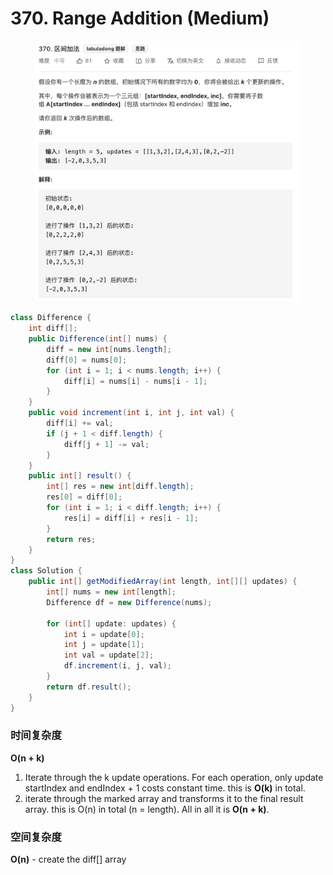 # 370. Range Addition (Medium)

<figure><img src="../../../.gitbook/assets/image (44) (1).png" alt=""><figcaption></figcaption></figure>

```java
class Difference {
    int diff[];
    public Difference(int[] nums) {
        diff = new int[nums.length];
        diff[0] = nums[0];
        for (int i = 1; i < nums.length; i++) {
            diff[i] = nums[i] - nums[i - 1];
        }
    }
    public void increment(int i, int j, int val) {
        diff[i] += val;
        if (j + 1 < diff.length) {
            diff[j + 1] -= val;
        }
    }
    public int[] result() {
        int[] res = new int[diff.length];
        res[0] = diff[0];
        for (int i = 1; i < diff.length; i++) {
            res[i] = diff[i] + res[i - 1];
        }
        return res;
    }
}
class Solution {
    public int[] getModifiedArray(int length, int[][] updates) {
        int[] nums = new int[length];
        Difference df = new Difference(nums);
        
        for (int[] update: updates) {
            int i = update[0];
            int j = update[1];
            int val = update[2];
            df.increment(i, j, val);
        }
        return df.result();
    }
}
```

### 时间复杂度

**O(n + k)**

1. Iterate through the k update operations. For each operation, only update startIndex and endIndex + 1 costs constant time. this is **O(k)** in total.
2. iterate through the marked array and transforms it to the final result array. this is O(n) in total (n = length). All in all it is **O(n + k)**.

### 空间复杂度

**O(n)** - create the diff\[] array
